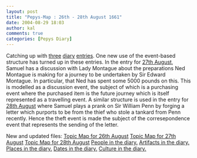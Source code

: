 ```yaml
---
layout: post
title: "Pepys-Map : 26th - 28th August 1661"
date: 2004-08-29 18:03
author: kal
comments: true
categories: [Pepys Diary]
---
```

Catching up with <a href="http://www.pepysdiary.com/archive/1661/08/26/index.php">three</a> <a href="http://www.pepysdiary.com/archive/1661/08/27/index.php">diary</a> <a href="http://www.pepysdiary.com/archive/1661/08/28/index.php">entries</a>.
One new use of the event-based structure has turned up in these entries. In the entry for <a href="http://www.pepysdiary.com/archive/1661/08/27/index.php">27th August</a>, Samuel has a discussion with Lady Montague about the preparations Ned Montague is making for a journey to be undertaken by Sir Edward Montague. In particular, that Ned has spent some 5000 pounds on this. This is modelled as a discussion event, the subject of which is a purchasing event where the purchased item is the future journey which is itself represented as a travelling event.
A similar structure is used in the entry for <a href="http://www.pepysdiary.com/archive/1661/08/28/index.php">28th August</a> where Samuel plays a prank on Sir William Penn by forging a letter which purports to be from the thief who stole a tankard from Penn recently. Hence the theft event is made the subject of the corresepondence event that represents the sending of the letter.

<!--more-->
New and updated files:
<a href="http://www.techquila.com/blog/archives/16610826.ltm">Topic Map for 26th August</a>
<a href="http://www.techquila.com/blog/archives/16610827.ltm">Topic Map for 27th August</a>
<a href="http://www.techquila.com/blog/archives/16610828.ltm">Topic Map for 28th August</a>
<a href="http://www.techquila.com/blog/archives/pepys-diary-people.ltm">People in the diary.</a>
<a href="http://www.techquila.com/blog/archives/pepys-diary-artifacts.ltm">Artifacts in the diary.</a>
<a href="http://www.techquila.com/blog/archives/pepys-diary-places.ltm">Places in the diary.</a>
<a href="http://www.techquila.com/blog/archives/pepys-diary-dates.ltm">Dates in the diary.</a>
<a href="http://www.techquila.com/blog/archives/pepys-diary-culture.ltm">Culture in the diary.</a>

